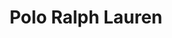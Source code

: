 ---
title: "Polo Ralph Lauren"
url: /ellesmere-port/polo-ralph-lauren-kinsey-road/
shop: clothes
---